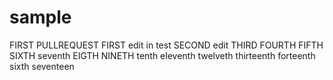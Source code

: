 # sample
FIRST PULLREQUEST
FIRST edit in test
SECOND edit
THIRD
FOURTH 
FIFTH
SIXTH
seventh	
EIGTH
NINETH
tenth
eleventh
twelveth
thirteenth
forteenth
sixth
seventeen
